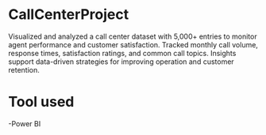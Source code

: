 # CallCenterProject
Visualized and analyzed a call center dataset with 5,000+ entries to monitor agent performance and customer satisfaction. Tracked monthly call volume, response times, satisfaction ratings, and common call topics. Insights support data-driven strategies for improving operation and customer retention. 
# Tool used 
-Power BI
